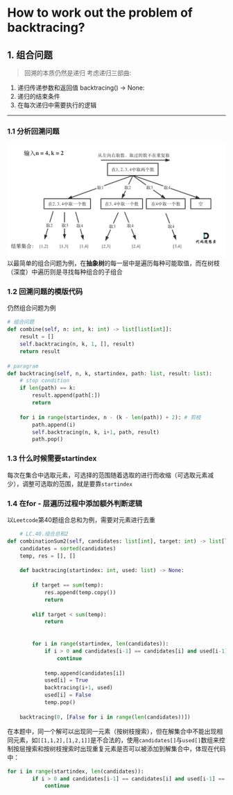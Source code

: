 # How to work out the problem of backtracing?
## 1. 组合问题
> 回溯的本质仍然是递归 
考虑递归三部曲:  
1. 递归传递参数和返回值 backtracing() -> None:
2. 递归的结束条件
3. 在每次递归中需要执行的逻辑
---
### 1.1 分析回溯问题
![''](../assert/backtracing1.png "picture 1")
以最简单的组合问题为例，在**抽象树**的每一层中是遍历每种可能取值，而在树枝（深度）中遍历则是寻找每种组合的子组合

### 1.2 回溯问题的模版代码
仍然组合问题为例
```python
# 组合问题
def combine(self, n: int, k: int) -> list[list[int]]:
    result = []
    self.backtracing(n, k, 1, [], result)
    return result

# paragram
def backtracing(self, n, k, startindex, path: list, result: list):
    # stop condition
    if len(path) == k:
        result.append(path[:])
        return
    
    for i in range(startindex, n - (k - len(path)) + 2): # 剪枝
        path.append(i)
        self.backtracing(n, k, i+1, path, result)
        path.pop()
```

### 1.3 什么时候需要startindex
每次在集合中选取元素，可选择的范围随着选取的进行而收缩（可选取元素减少），调整可选取的范围，就是要靠`startindex`

### 1.4 在for - 层遍历过程中添加额外判断逻辑
以`Leetcode`第40题组合总和为例，需要对元素进行去重
```python
    # LC.40.组合总和2
def combinationSum2(self, candidates: list[int], target: int) -> list[list[int]]:
    candidates = sorted(candidates)
    temp, res = [], []

    def backtracing(startindex: int, used: list) -> None:
        
        if target == sum(temp):
            res.append(temp.copy())
            return
        
        elif target < sum(temp):
            return
            

        for i in range(startindex, len(candidates)):
            if i > 0 and candidates[i-1] == candidates[i] and used[i-1] == False:
                continue

            temp.append(candidates[i])
            used[i] = True
            backtracing(i+1, used)
            used[i] = False
            temp.pop()
    
    backtracing(0, [False for i in range(len(candidates))])
```
在本题中，同一个解可以出现同一元素（按树枝搜索），但在解集合中不能出现相同元素，如`[[1,1,2],[1,2,1]]`是不合法的，使用`candidates[]`与`used[]`数组来控制按层搜索和按树枝搜索时出现重复元素是否可以被添加到解集合中，体现在代码中：
```python
for i in range(startindex, len(candidates)):
        if i > 0 and candidates[i-1] == candidates[i] and used[i-1] == False:
            continue
```